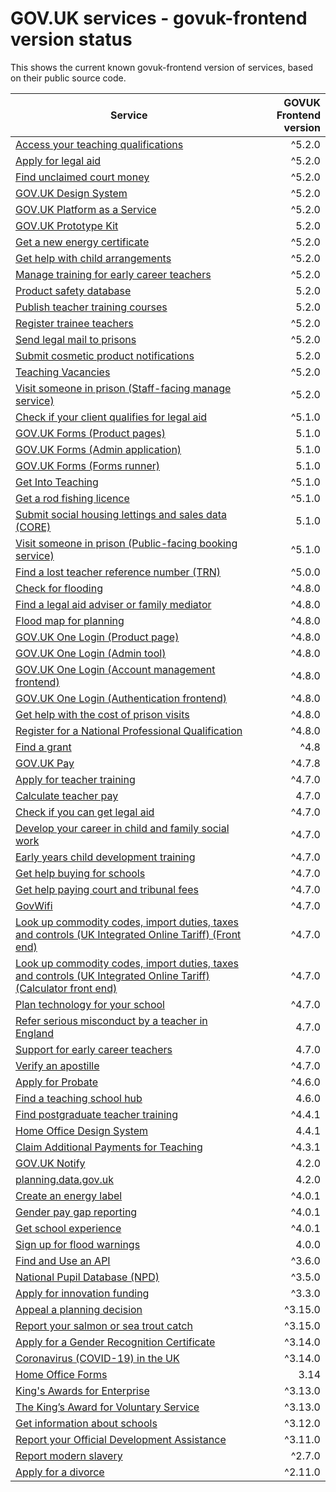 # GOV.UK services - govuk-frontend version status


This shows the current known govuk-frontend version of services, based on their public source code.

| Service | GOVUK Frontend version |
| ------- | ---------------------:|
| [Access your teaching qualifications](https://github.com/DFE-Digital/access-your-teaching-qualifications/) | ^5.2.0 |
| [Apply for legal aid](https://github.com/ministryofjustice/laa-apply-for-legal-aid/) | ^5.2.0 |
| [Find unclaimed court money](https://github.com/ministryofjustice/find-unclaimed-court-money/) | ^5.2.0 |
| [GOV.UK Design System](https://github.com/alphagov/govuk-design-system/) | ^5.2.0 |
| [GOV.UK Platform as a Service](https://github.com/alphagov/paas-product-pages/) | ^5.2.0 |
| [GOV.UK Prototype Kit](https://github.com/alphagov/govuk-prototype-kit/) | 5.2.0 |
| [Get a new energy certificate](https://github.com/communitiesuk/epb-frontend/) | ^5.2.0 |
| [Get help with child arrangements](https://github.com/ministryofjustice/help-with-child-arrangements/) | ^5.2.0 |
| [Manage training for early career teachers](https://github.com/DFE-Digital/early-careers-framework/) | ^5.2.0 |
| [Product safety database](https://github.com/UKGovernmentBEIS/beis-opss-psd/) | 5.2.0 |
| [Publish teacher training courses](https://github.com/DFE-Digital/publish-teacher-training/) | 5.2.0 |
| [Register trainee teachers](https://github.com/DFE-Digital/register-trainee-teachers/) | ^5.2.0 |
| [Send legal mail to prisons](https://github.com/ministryofjustice/send-legal-mail-to-prisons/) | ^5.2.0 |
| [Submit cosmetic product notifications](https://github.com/UKGovernmentBEIS/beis-opss-cosmetics/cosmetics-web/) | 5.2.0 |
| [Teaching Vacancies](https://github.com/DFE-Digital/teaching-vacancies/) | ^5.2.0 |
| [Visit someone in prison (Staff-facing manage service)](https://github.com/ministryofjustice/book-a-prison-visit-staff-ui/) | ^5.2.0 |
| [Check if your client qualifies for legal aid](https://github.com/ministryofjustice/laa-estimate-financial-eligibility-for-legal-aid/) | ^5.1.0 |
| [GOV.UK Forms (Product pages)](https://github.com/alphagov/forms-product-page/) | 5.1.0 |
| [GOV.UK Forms (Admin application)](https://github.com/alphagov/forms-admin/) | 5.1.0 |
| [GOV.UK Forms (Forms runner)](https://github.com/alphagov/forms-runner/) | 5.1.0 |
| [Get Into Teaching](https://github.com/DFE-Digital/get-into-teaching-app/) | ^5.1.0 |
| [Get a rod fishing licence](https://github.com/DEFRA/rod-licensing/packages/gafl-webapp-service/) | ^5.1.0 |
| [Submit social housing lettings and sales data (CORE)](https://github.com/communitiesuk/submit-social-housing-lettings-and-sales-data/) | 5.1.0 |
| [Visit someone in prison (Public-facing booking service)](https://github.com/ministryofjustice/hmpps-book-a-prison-visit-ui/) | ^5.1.0 |
| [Find a lost teacher reference number (TRN)](https://github.com/DFE-Digital/find-a-lost-trn/) | ^5.0.0 |
| [Check for flooding](https://github.com/DEFRA/flood-app/) | ^4.8.0 |
| [Find a legal aid adviser or family mediator](https://github.com/ministryofjustice/fala/) | ^4.8.0 |
| [Flood map for planning](https://github.com/DEFRA/fmp-app/) | ^4.8.0 |
| [GOV.UK One Login (Product page)](https://github.com/govuk-one-login/onboarding-product-page/) | ^4.8.0 |
| [GOV.UK One Login (Admin tool)](https://github.com/govuk-one-login/onboarding-self-service-experience/express/) | ^4.8.0 |
| [GOV.UK One Login (Account management frontend)](https://github.com/govuk-one-login/di-account-management-frontend/) | ^4.8.0 |
| [GOV.UK One Login (Authentication frontend)](https://github.com/govuk-one-login/authentication-frontend/) | ^4.8.0 |
| [Get help with the cost of prison visits](https://github.com/ministryofjustice/help-with-prison-visits-external/) | ^4.8.0 |
| [Register for a National Professional Qualification](https://github.com/DFE-Digital/npq-registration/) | ^4.8.0 |
| [Find a grant](https://github.com/cabinetoffice/gap-find-apply-web/packages/applicant/) | ^4.8 |
| [GOV.UK Pay](https://github.com/alphagov/pay-frontend/) | ^4.7.8 |
| [Apply for teacher training](https://github.com/DFE-Digital/apply-for-teacher-training/) | ^4.7.0 |
| [Calculate teacher pay](https://github.com/DFE-Digital/teacher-pay-calculator/) | 4.7.0 |
| [Check if you can get legal aid](https://github.com/ministryofjustice/cla_public/) | ^4.7.0 |
| [Develop your career in child and family social work](https://github.com/DFE-Digital/childrens-social-care-cpd/Childrens-Social-Care-CPD/) | ^4.7.0 |
| [Early years child development training](https://github.com/DFE-Digital/early-years-foundation-recovery/) | ^4.7.0 |
| [Get help buying for schools](https://github.com/DFE-Digital/buy-for-your-school/) | ^4.7.0 |
| [Get help paying court and tribunal fees](https://github.com/ministryofjustice/hwf-publicapp/) | ^4.7.0 |
| [GovWifi](https://github.com/alphagov/govwifi-product-page/) | ^4.7.0 |
| [Look up commodity codes, import duties, taxes and controls (UK Integrated Online Tariff) (Front end)](https://github.com/trade-tariff/trade-tariff-frontend/) | ^4.7.0 |
| [Look up commodity codes, import duties, taxes and controls (UK Integrated Online Tariff) (Calculator front end)](https://github.com/trade-tariff/trade-tariff-duty-calculator/) | ^4.7.0 |
| [Plan technology for your school](https://github.com/DFE-Digital/plan-technology-for-your-school/src/Dfe.PlanTech.Web.Node/) | ^4.7.0 |
| [Refer serious misconduct by a teacher in England](https://github.com/DFE-Digital/refer-serious-misconduct/) | 4.7.0 |
| [Support for early career teachers](https://github.com/DFE-Digital/support-for-early-career-teachers/) | 4.7.0 |
| [Verify an apostille](https://github.com/UKForeignOffice/verify-apostille-service/) | ^4.7.0 |
| [Apply for Probate](https://github.com/hmcts/probate-frontend/) | ^4.6.0 |
| [Find a teaching school hub](https://github.com/DFE-Digital/teaching-school-hub-finder/) | 4.6.0 |
| [Find postgraduate teacher training](https://github.com/DFE-Digital/find-teacher-training/) | ^4.4.1 |
| [Home Office Design System](https://github.com/UKHomeOffice/home-office-design-system/components/page/) | 4.4.1 |
| [Claim Additional Payments for Teaching](https://github.com/DFE-Digital/claim-additional-payments-for-teaching/) | ^4.3.1 |
| [GOV.UK Notify](https://github.com/alphagov/notifications-admin/) | 4.2.0 |
| [planning.data.gov.uk](https://github.com/digital-land/digital-land.info/) | 4.2.0 |
| [Create an energy label](https://github.com/UKGovernmentBEIS/energy-label-service/) | ^4.0.1 |
| [Gender pay gap reporting](https://github.com/cabinetoffice/gender-pay-gap/GenderPayGap.WebUI/) | ^4.0.1 |
| [Get school experience](https://github.com/DFE-Digital/schools-experience/) | ^4.0.1 |
| [Sign up for flood warnings](https://github.com/DEFRA/flood-xws-contact-web/) | 4.0.0 |
| [Find and Use an API](https://github.com/DFE-Digital/eapim-developer-hub/) | ^3.6.0 |
| [National Pupil Database (NPD)](https://github.com/DFE-Digital/npd-find-and-explore/) | ^3.5.0 |
| [Apply for innovation funding](https://github.com/InnovateUKGitHub/innovation-funding-service/ifs-web-service/) | ^3.3.0 |
| [Appeal a planning decision](https://github.com/Planning-Inspectorate/appeal-planning-decision/packages/web-comment/) | ^3.15.0 |
| [Report your salmon or sea trout catch](https://github.com/DEFRA/rod-catch-returns-frontend/) | ^3.15.0 |
| [Apply for a Gender Recognition Certificate](https://github.com/cabinetoffice/grc-app/) | ^3.14.0 |
| [Coronavirus (COVID-19) in the UK ](https://github.com/publichealthengland/coronavirus-dashboard/) | ^3.14.0 |
| [Home Office Forms](https://github.com/UKHomeOfficeForms/hof/) | 3.14 |
| [King's Awards for Enterprise](https://github.com/bitzesty/qae/) | ^3.13.0 |
| [The King’s Award for Voluntary Service](https://github.com/bitzesty/qavs-v2/) | ^3.13.0 |
| [Get information about schools](https://github.com/DFE-Digital/get-information-about-schools/Web/Edubase.Web.UI/) | ^3.12.0 |
| [Report your Official Development Assistance](https://github.com/UKGovernmentBEIS/beis-report-official-development-assistance/) | ^3.11.0 |
| [Report modern slavery](https://github.com/UKHomeOffice/modern-slavery/) | ^2.7.0 |
| [Apply for a divorce](https://github.com/hmcts/div-petitioner-frontend/) | ^2.11.0 |


